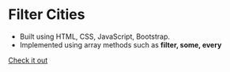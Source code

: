 # Filter Cities

- Built using HTML, CSS, JavaScript, Bootstrap.
- Implemented using array methods such as **filter, some, every**  

[Check it out](https://onuraksar.github.io/FilterCities/)
